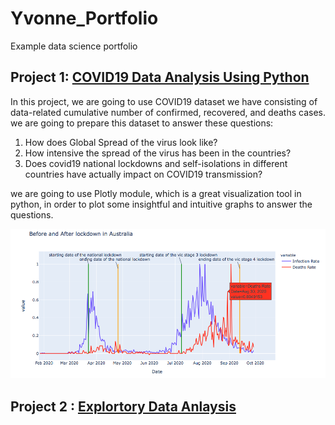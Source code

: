 # Yvonne_Portfolio
Example data science portfolio

## Project 1: [COVID19 Data Analysis Using Python](https://yifanlintw.github.io/Data-Project/)
In this project, we are going to use COVID19 dataset we have consisting of data-related cumulative number of confirmed, recovered, and deaths cases. we are going to prepare this dataset to answer these questions: 
1. How does Global Spread of the virus look like? 
2. How intensive the spread of the virus has been in the countries?
3. Does covid19 national lockdowns and self-isolations in different countries have actually impact on COVID19 transmission? 

we are going to use Plotly module, which is a great visualization tool in python, in order to plot some insightful and intuitive graphs to answer the questions.

![alt text](https://github.com/yifanlintw/Data-Project/blob/main/images/Infection%20and%20deaths%20rate%20in%20Australia.png)

## Project 2 : [Explortory Data Anlaysis](https://yifanlintw.github.io/Data-Project/)

